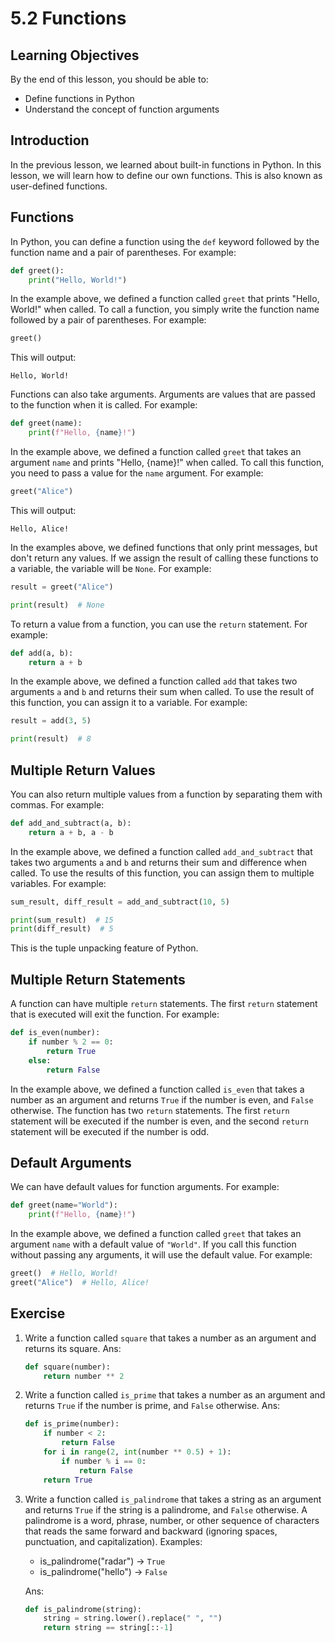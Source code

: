 # 5.2 Functions

## Learning Objectives

By the end of this lesson, you should be able to:

- Define functions in Python
- Understand the concept of function arguments

## Introduction

In the previous lesson, we learned about built-in functions in Python. In this lesson, we will learn how to define our own functions. This is also known as user-defined functions.

## Functions

In Python, you can define a function using the `def` keyword followed by the function name and a pair of parentheses. For example:

```python
def greet():
    print("Hello, World!")
```

In the example above, we defined a function called `greet` that prints "Hello, World!" when called. To call a function, you simply write the function name followed by a pair of parentheses. For example:

```python
greet()
```

This will output:

```
Hello, World!
```

Functions can also take arguments. Arguments are values that are passed to the function when it is called. For example:

```python
def greet(name):
    print(f"Hello, {name}!")
```

In the example above, we defined a function called `greet` that takes an argument `name` and prints "Hello, {name}!" when called. To call this function, you need to pass a value for the `name` argument. For example:

```python
greet("Alice")
```

This will output:

```
Hello, Alice!
```

In the examples above, we defined functions that only print messages, but don't return any values. If we assign the result of calling these functions to a variable, the variable will be `None`. For example:

```python
result = greet("Alice")

print(result)  # None
```

To return a value from a function, you can use the `return` statement. For example:

```python
def add(a, b):
    return a + b
```

In the example above, we defined a function called `add` that takes two arguments `a` and `b` and returns their sum when called. To use the result of this function, you can assign it to a variable. For example:

```python
result = add(3, 5)

print(result)  # 8
```

## Multiple Return Values

You can also return multiple values from a function by separating them with commas. For example:

```python
def add_and_subtract(a, b):
    return a + b, a - b
```

In the example above, we defined a function called `add_and_subtract` that takes two arguments `a` and `b` and returns their sum and difference when called. To use the results of this function, you can assign them to multiple variables. For example:

```python
sum_result, diff_result = add_and_subtract(10, 5)

print(sum_result)  # 15
print(diff_result)  # 5
```

This is the tuple unpacking feature of Python.

## Multiple Return Statements

A function can have multiple `return` statements. The first `return` statement that is executed will exit the function. For example:

```python
def is_even(number):
    if number % 2 == 0:
        return True
    else:
        return False
```

In the example above, we defined a function called `is_even` that takes a number as an argument and returns `True` if the number is even, and `False` otherwise. The function has two `return` statements. The first `return` statement will be executed if the number is even, and the second `return` statement will be executed if the number is odd.

## Default Arguments

We can have default values for function arguments. For example:

```python
def greet(name="World"):
    print(f"Hello, {name}!")
```

In the example above, we defined a function called `greet` that takes an argument `name` with a default value of `"World"`. If you call this function without passing any arguments, it will use the default value. For example:

```python
greet()  # Hello, World!
greet("Alice")  # Hello, Alice!
```

## Exercise

1. Write a function called `square` that takes a number as an argument and returns its square.
   Ans:

   ```python
   def square(number):
       return number ** 2
   ```

2. Write a function called `is_prime` that takes a number as an argument and returns `True` if the number is prime, and `False` otherwise.
   Ans:

   ```python
   def is_prime(number):
       if number < 2:
           return False
       for i in range(2, int(number ** 0.5) + 1):
           if number % i == 0:
               return False
       return True
   ```

3. Write a function called `is_palindrome` that takes a string as an argument and returns `True` if the string is a palindrome, and `False` otherwise. A palindrome is a word, phrase, number, or other sequence of characters that reads the same forward and backward (ignoring spaces, punctuation, and capitalization). Examples:

   - is_palindrome("radar") -> `True`
   - is_palindrome("hello") -> `False`

   Ans:

   ```python
   def is_palindrome(string):
       string = string.lower().replace(" ", "")
       return string == string[::-1]
   ```

